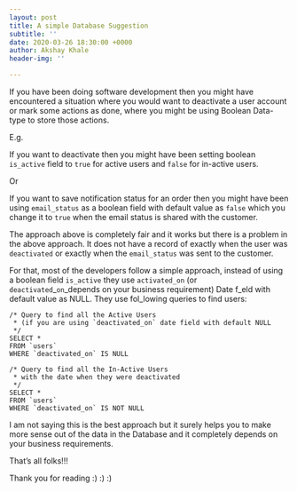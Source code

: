 ```yaml
---
layout: post
title: A simple Database Suggestion
subtitle: ''
date: 2020-03-26 18:30:00 +0000
author: Akshay Khale
header-img: ''

---
```

If you have been doing software development then you might have encountered a situation where you would want to deactivate a user account or mark some actions as done, where you might be using Boolean Data-type to store those actions.

E.g.

If you want to deactivate then you might have been setting boolean `is_active` field to `true` for active users and `false` for in-active users.

Or

If you want to save notification status for an order then you might have been using `email_status` as a boolean field with default value as `false` which you change it to `true` when the email status is shared with the customer.

The approach above is completely fair and it works but there is a problem in the above approach. It does not have a record of exactly when the user was `deactivated` or exactly when the `email_status` was sent to the customer.

For that, most of the developers follow a simple approach, instead of using a boolean field `is_active` they use `activated_on` (or `deactivated`_`on`_depends on your business requirement) Date f_eld with default value as NULL. They use fol_lowing queries to find users:

    /* Query to find all the Active Users
     * (if you are using `deactivated_on` date field with default NULL 
     */
    SELECT *
    FROM `users`
    WHERE `deactivated_on` IS NULL
    
    /* Query to find all the In-Active Users 
     * with the date when they were deactivated 
     */
    SELECT *
    FROM `users`
    WHERE `deactivated_on` IS NOT NULL

I am not saying this is the best approach but it surely helps you to make more sense out of the data in the Database and it completely depends on your business requirements.

That’s all folks!!!

Thank you for reading :) :) :)